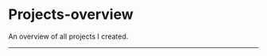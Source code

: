 # Projects-overview
An overview of all projects I created.
********************************************************************
